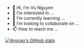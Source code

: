 - 👋 Hi, I’m Vu Nguyen
- 👀 I’m interested in ...
- 🌱 I’m currently learning ...
- 💞️ I’m looking to collaborate on ...
- 📫 How to reach me ...


[![Anurag's GitHub stats](https://github-readme-stats.vercel.app/api?username=vunguyen227&show_icons=true)](https://github.com/vunguyen227/github-readme-stats)
<!---
vunguyen227/vunguyen227 is a ✨ special ✨ repository because its `README.md` (this file) appears on your GitHub profile.
You can click the Preview link to take a look at your changes.
--->
